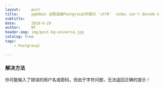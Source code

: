 ```yaml
---
layout:     post
title:      pgAdmin 远程连接Postgresql时提示 'utf8'  codec can't decode byte 0xe9 in position 42  invalid continuation byte 
subtitle:   
date:       2018-6-29
author:     WT
header-img: img/post-bg-universe.jpg
catalog: true
tags:
    - Postgresql
  
---
```

### 解决方法 ###  

你可能输入了错误的用户名或密码，但由于字符问题，无法返回正确的提示！
